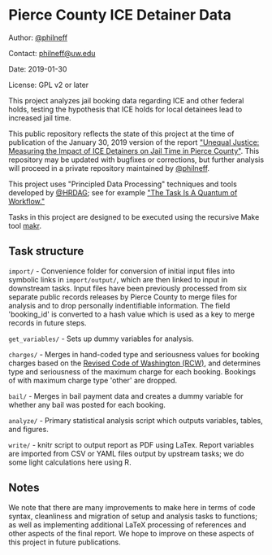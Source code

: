 # Pierce County ICE Detainer Data

Author: [@philneff](https://github.com/philneff)

Contact: philneff@uw.edu

Date: 2019-01-30

License: GPL v2 or later

This project analyzes jail booking data regarding ICE and other federal holds, testing the hypothesis that ICE holds for local detainees lead to increased jail time.

This public repository reflects the state of this project at the time of publication of the January 30, 2019 version of the report ["Unequal Justice: Measuring the Impact of ICE Detainers on Jail Time in Pierce County"](https://jsis.washington.edu/humanrights/uwchr-pierce-county-ice-detainers-final/). This repository may be updated with bugfixes or corrections, but further analysis will proceed in a private repository maintained by [@philneff](https://github.com/philneff).

This project uses "Principled Data Processing" techniques and tools developed by [@HRDAG](https://github.com/HRDAG); see for example ["The Task Is A Quantum of Workflow."](https://hrdag.org/2016/06/14/the-task-is-a-quantum-of-workflow/)

Tasks in this project are designed to be executed using the recursive Make tool [makr](https://github.com/hrdag/makr).

## Task structure

`import/` - Convenience folder for conversion of initial input files into symbolic links in `import/output/`, which are then linked to input in downstream tasks. Input files have been previously processed from six separate public records releases by Pierce County to merge files for analysis and to drop personally indentifiable information. The field 'booking_id' is converted to a hash value which is used as a key to merge records in future steps.

`get_variables/` - Sets up dummy variables for analysis.

`charges/` - Merges in hand-coded type and seriousness values for booking charges based on the [Revised Code of Washington (RCW)](https://apps.leg.wa.gov/rcw/), and determines type and seriousness of the maximum charge for each booking. Bookings of with maximum charge type 'other' are dropped.

`bail/` - Merges in bail payment data and creates a dummy variable for whether any bail was posted for each booking.

`analyze/` - Primary statistical analysis script which outputs variables, tables, and figures.

`write/` - knitr script to output report as PDF using LaTex. Report variables are imported from CSV or YAML files output by upstream tasks; we do some light calculations here using R.

## Notes

We note that there are many improvements to make here in terms of code syntax, cleanliness and migration of setup and analysis tasks to functions; as well as implementing additional LaTeX processing of references and other aspects of the final report. We hope to improve on these aspects of this project in future publications.

